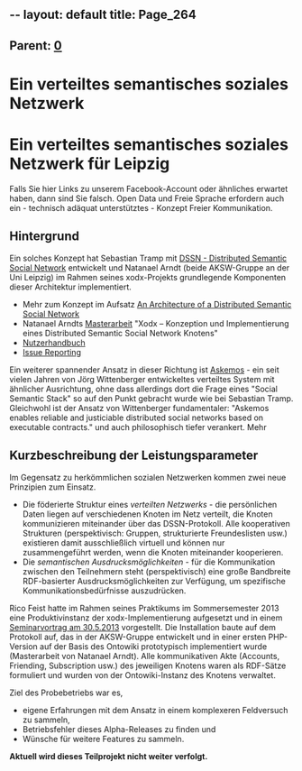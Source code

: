 --
layout: default
title: Page_264
---

## Parent: [0](Page_0)

# Ein verteiltes semantisches soziales Netzwerk

<h1><span id="Das_LD_soziale_Netzwerk" class="mw-headline">Ein verteiltes semantisches soziales Netzwerk für Leipzig </span></h1>
Falls Sie hier Links zu unserem Facebook-Account oder ähnliches erwartet haben, dann sind Sie falsch. Open Data und Freie Sprache erfordern auch ein - technisch adäquat unterstütztes - Konzept Freier Kommunikation.
<h2>Hintergrund</h2>
Ein solches Konzept hat Sebastian Tramp mit <a class="external text" href="http://aksw.org/Projects/DSSN.html" target="‘_blank’">DSSN - Distributed Semantic Social Network</a> entwickelt und Natanael Arndt (beide AKSW-Gruppe an der Uni Leipzig) im Rahmen seines xodx-Projekts grundlegende Komponenten dieser Architektur implementiert.
<ul>
 	<li>Mehr zum Konzept im Aufsatz <a class="external text" href="http://www.semantic-web-journal.net/sites/default/files/swj201_4.pdf" target="‘_blank’">An Architecture of a Distributed Semantic Social Network</a></li>
 	<li>Natanael Arndts <a href="http://lips.informatik.uni-leipzig.de/pub/2013-3">Masterarbeit</a> "Xodx – Konzeption und Implementierung eines Distributed Semantic Social Network Knotens"</li>
 	<li><a href="http://www.leipzig-data.de/Upload/XODXGettingStarted.pdf">Nutzerhandbuch</a></li>
 	<li><a href="https://github.com/white-gecko/xodx/wiki/Issue-Workflow">Issue Reporting</a></li>
</ul>
Ein weiterer spannender Ansatz in dieser Richtung ist <a class="external text" href="http://www.askemos.org" target="‘_blank’">Askemos</a> - ein seit vielen Jahren von Jörg Wittenberger entwickeltes verteiltes System mit ähnlicher Ausrichtung, ohne dass allerdings dort die Frage eines "Social Semantic Stack" so auf den Punkt gebracht wurde wie bei Sebastian Tramp. Gleichwohl ist der Ansatz von Wittenberger fundamentaler: "Askemos enables reliable and justiciable distributed social networks based on executable contracts." und auch philosophisch tiefer verankert. Mehr
<h2>Kurzbeschreibung der Leistungsparameter</h2>
Im Gegensatz zu herkömmlichen sozialen Netzwerken kommen zwei neue Prinzipien zum Einsatz.
<ul>
 	<li>Die föderierte Struktur eines <i>verteilten Netzwerks</i> - die persönlichen Daten liegen auf verschiedenen Knoten im Netz verteilt, die Knoten kommunizieren miteinander über das DSSN-Protokoll. Alle kooperativen Strukturen (perspektivisch: Gruppen, strukturierte Freundeslisten usw.) existieren damit ausschließlich virtuell und können nur zusammengeführt werden, wenn die Knoten miteinander kooperieren.</li>
 	<li>Die <i>semantischen Ausdrucksmöglichkeiten</i> - für die Kommunikation zwischen den Teilnehmern steht (perspektivisch) eine große Bandbreite RDF-basierter Ausdrucksmöglichkeiten zur Verfügung, um spezifische Kommunikationsbedürfnisse auszudrücken.</li>
</ul>
Rico Feist hatte im Rahmen seines Praktikums im Sommersemester 2013 eine Produktivinstanz der xodx-Implementierung aufgesetzt und in einem <a href="http://www.leipzig-data.de/ld-2013-05-30/">Seminarvortrag am 30.5.2013</a> vorgestellt. Die Installation baute auf dem Protokoll auf, das in der AKSW-Gruppe entwickelt und in einer ersten PHP-Version auf der Basis des Ontowiki prototypisch implementiert wurde (Masterarbeit von Natanael Arndt). Alle kommunikativen Akte (Accounts, Friending, Subscription usw.) des jeweiligen Knotens waren als RDF-Sätze formuliert und wurden von der Ontowiki-Instanz des Knotens verwaltet.

Ziel des Probebetriebs war es,
<ul>
 	<li>eigene Erfahrungen mit dem Ansatz in einem komplexeren Feldversuch zu sammeln,</li>
 	<li>Betriebsfehler dieses Alpha-Releases zu finden und</li>
 	<li>Wünsche für weitere Features zu sammeln.</li>
</ul>
<strong>Aktuell wird dieses Teilprojekt nicht weiter verfolgt.</strong>

